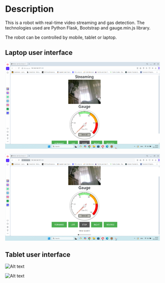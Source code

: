 # Description

This is a robot with real-time video streaming and gas detection. The technologies used are Python Flask, Bootstrap and gauge.min.js library.

The robot can be controlled by mobile, tablet or laptop.

## Laptop user interface

![Alt text](https://raw.githubusercontent.com/OrdancheNedev/Inspector_Sonda-Flask/master/image1.png)


![Alt text](https://raw.githubusercontent.com/OrdancheNedev/Inspector_Sonda-Flask/master/image2.png)


## Tablet user interface 

![Alt text](https://raw.githubusercontent.com/OrdancheNedev/Inspector_Sonda-Flask/master/image3.png)


![Alt text](https://raw.githubusercontent.com/OrdancheNedev/Inspector_Sonda-Flask/master/image4.png)

